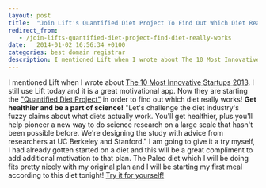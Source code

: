 ```yaml
---
layout: post
title:  "Join Lift's Quantified Diet Project To Find Out Which Diet Really Works!"
redirect_from:
   - /join-lifts-quantified-diet-project-find-diet-really-works
date:   2014-01-02 16:56:34 +0100
categories: best domain registrar
description: I mentioned Lift when I wrote about The 10 Most Innovative Startups 2013. I still use Lift today
---
```


I mentioned Lift when I wrote about [The 10 Most Innovative Startups 2013](http://markustenghamn.com/10-innovative-startups-2013 "10 Most Innovative Startups"). I still use Lift today and it is a great motivational app. Now they are starting the ["Quantified Diet Project"](https://lift.do/quantified-diet "Quantified Diet Project") in order to find out which diet really works! **Get healthier and be a part of science!** "Let's challenge the diet industry's fuzzy claims about what diets actually work. You'll get healthier, plus you'll help pioneer a new way to do science research on a large scale that hasn't been possible before. We're designing the study with advice from researchers at UC Berkeley and Stanford." I am going to give it a try myself, I had already gotten started on a diet and this will be a great compliment to add additional motivation to that plan. The Paleo diet which I will be doing fits pretty nicely with my original plan and I will be starting my first meal according to this diet tonight! [Try it for yourself!](https://lift.do/quantified-diet "Try the quantified diet by Lift")